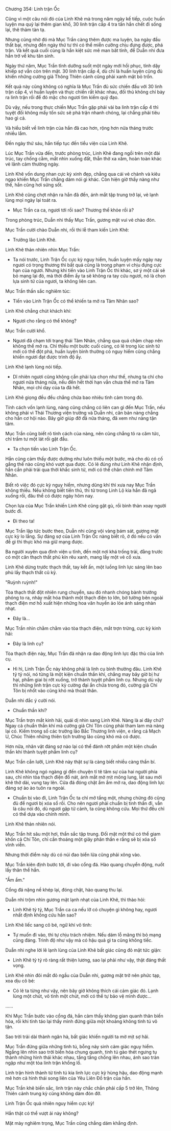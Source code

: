 




Chương 354: Linh trận Ốc


Cũng vì một câu nói đó của Linh Khê mà trong năm ngày kế tiếp, cuộc huấn luyện ma quỷ lại thêm gian khổ, 30 linh trận cấp 4 tra tấn hắn chết đi sống lại, thê thảm tàn tạ.

Nhưng cũng nhờ đó mà Mục Trần càng thêm được ma luyện, ba ngày đầu thất bại, nhưng đến ngày thứ tư thì có thể miễn cưỡng chịu đựng được, phá trận. Và kết quả cuối cùng là hắn kiệt sức mê man bât tỉnh, để Duẫn nhi đưa hắn trở về khu tân sinh.

Ngày thứ năm, Mục Trần tĩnh dưỡng suốt một ngày mới hồi phục, tỉnh dậy khiếp sợ vẫn còn trên mặt. 30 linh trận cấp 4, dù chỉ là huấn luyện cũng đủ khiến những cường giả Thông Thiên cảnh cũng phải xanh mặt bỏ trốn.

Kết quả này cũng không có nghĩa là Mục Trần đủ sức chiến đấu với 30 linh trận cấp 4, vì huấn luyện và thực chiến rất khác nhau, đối thủ không chỉ bày ra linh trận rồi để đó mặc cho ngươi tìm kiếm quỹ đạo.

Dù vậy, nếu trong thực chiến Mục Trần gặp phải vài ba linh trận cấp 4 thì tuyệt đối không mấy tốn sức sẽ phá trận nhanh chóng, lại chẳng phải tiêu hao gì cả.

Và hiểu biết về linh trận của hắn đã cao hơn, rộng hơn nửa tháng trước nhiều lắm.

Đến ngày thứ sáu, hắn tiếp tục đến tiểu viện của Linh Khê.

Lúc Mục Trần vừa đến, trước phòng trúc, Linh Khê đang ngồi trên một đài trúc, tay chống cằm, mắt nhìn xuống đất, thẫn thờ xa xăm, hoàn toàn khác vẻ lãnh cảm thường ngày.

Linh Khê vốn dung nhan cực kỳ xinh đẹp, chẳng qua cái vẻ chảnh và kiêu ngạo khiến Mục Trần chẳng dám nói gì khác. Còn hiện giờ thấy nàng như thế, hắn cũng hơi sửng sốt.

Linh Khê cũng chợt nhận ra hắn đã đến, ánh mắt tập trung trở lại, vẻ lạnh lùng mọi ngày lại toát ra.

- Mục Trần ca ca, ngươi tới rồi sao? Thương thế khỏe rồi à?

Trong phòng trúc, Duẫn nhi thấy Mục Trần, gương mặt vui vẻ chào đón.

Mục Trần cười chào Duẫn nhi, rồi thi lễ tham kiến Linh Khê:

- Trưởng lão Linh Khê.

Linh Khê thản nhiên nhìn Mục Trần:

- Ta nói trước, Linh Trận Ốc cực kỳ nguy hiểm, huấn luyện mấy ngày nay ngươi có trọng thương thì bất quá cũng là trong phạm vi chịu đựng cực hạn của ngươi. Nhưng khi tiến vào Linh Trận Ốc thì khác, sơ ý một cái sẽ bỏ mạng lại đó, mà thời điểm ấy ta sẽ không ra tay cứu ngươi, nó là chọn lựa sinh tử của ngươi, ta không liên can.

Mục Trần thần sắc nghiêm túc:

- Tiến vào Linh Trận Ốc có thể khiến ta mở ra Tâm Nhãn sao?

Linh Khê chẳng chút khách khí:

- Ngươi cho rằng có thể không?

Mục Trần cười khổ.

- Ngươi đã chạm tới trạng thái Tâm Nhãn, chẳng qua quá chậm chạp nên không thể mở ra. Chỉ thiếu một bước cuối cùng, có lẽ trong lúc sinh tử mới có thể đột phá, huấn luyện bình thường có nguy hiểm cũng chẳng khiến ngươi đạt được trình độ ấy.

Linh Khê lạnh lùng nói tiếp.

- Dĩ nhiên ngươi cũng không cần phải lựa chọn như thế, nhưng ta chỉ cho ngươi nửa tháng nữa, nếu đến hết thời hạn vẫn chưa thể mở ra Tâm Nhãn, mọi chỉ dạy của ta đã hết.

Linh Khê giọng đều đều chẳng chứa bao nhiêu tình cảm trong đó.

Tính cách vốn lạnh lùng, nàng cũng chẳng có liên can gì đến Mục Trần, nếu không phải vì Thái Thương viện trưởng và Duẫn nhi, căn bản nàng chẳng cho hắn cơ hội nào. Bây giờ giúp đỡ đã nửa tháng, đã xem như nàng tận tâm.

Mục Trần cũng biết rõ tính cách của nàng, nên cũng chẳng tỏ ra căm tức, chỉ trầm tư một lát rồi gật đầu.

- Ta chọn tiến vào Linh Trận Ốc.

Hắn cũng cảm thấy được dường như luôn thiếu một bước, mà cho dù có cố gắng thế nào cũng khó vượt qua được. Có lẽ đúng như Linh Khê nhận định, hắn cần phải trải qua thời khắc sinh tử, mới có thể chân chính mở Tâm Nhãn.

Biết rõ việc đó cực kỳ nguy hiểm, nhưng dũng khí thì xưa nay Mục Trần không thiếu. Nếu không biết tiến thủ, thì từ trong Linh Lộ kia hắn đã ngã xuống rồi, đâu thể có được ngày hôm nay.

Chọn lựa của Mục Trần khiến Linh Khê cũng gật gù, rồi bình thản xoay người bước đi.

- Đi theo ta!

Mục Trần lập tức bước theo, Duẫn nhi cũng vội vàng bám sát, gương mặt cực kỳ lo lắng. Sự đáng sợ của Linh Trận Ốc nàng biết rõ, ở đó nếu có vấn đề gì thì thực khó mà giữ mạng được.

Ba người xuyên qua đình viện u tĩnh, đến một nơi khá trống trải, đằng trước có một căn thạch thất phủ kín rêu xanh, mang lấy một vẻ cổ xưa.

Linh Khê dừng trước thạch thất, tay kết ấn, một luồng linh lực sáng lên bao phủ lấy thạch thất cũ kỹ.

"Ruỳnh ruỳnh!"

Tòa thạch thất đột nhiên rung chuyển, sau đó nhanh chóng bành trướng phóng to ra, nháy mắt hóa thành một thạch điện to lớn, bờ tường bên ngoài thạch điện mơ hồ xuất hiện những hoa văn huyền ảo lóe ánh sáng nhàn nhạt.

- Đây là...

Mục Trần nhìn chằm chằm vào tòa thạch điện, mắt trợn trừng, cực kỳ kinh hãi:

- Đây là linh cụ?

Tòa thạch điện này, Mục Trần đã nhận ra dao động linh lực đặc thù của linh cụ.

- Hì hì, Linh Trận Ốc này không phải là linh cụ bình thường đâu. Linh Khê tỷ tỷ nói, nó từng là một kiện chuẩn thần khí, chẳng may bây giờ bị hư hại, phẩm giai bị rớt xuống, trở thành tuyệt phẩm linh cụ. Nhưng dù vậy thì những linh trận cực kỳ cường đại ẩn chứa trong đó, cường giả Chí Tôn bị nhốt vào cũng khó mà thoát thân.

Duẫn nhi đắc ý cười nói.

- Chuẩn thần khí?

Mục Trần trợn mắt kinh hãi, quái dị nhìn sang Linh Khê. Nàng là ai đây chứ? Ngay cả chuẩn thần khí mà cường giả Chí Tôn cũng phải tham lam mà nàng lại có. Kiếm trong số các trưởng lão Bắc Thương linh viện, e rằng cả Mạch U, Chúc Thiên những thiên tịch trưởng lão cũng khó mà có được.

Hơn nữa, nhân vật đáng sợ nào lại có thể đánh rớt phẩm một kiện chuẩn thần khí thành tuyệt phẩm linh cụ?

Mục Trần cắn lưỡi, Linh Khê này thật sự là càng biết nhiều càng thần bí.

Linh Khê không ngó ngàng gì đến chuyện tỉ tê tâm sự của hai người phía sau, chỉ nhìn tòa thạch điện đổ nát, ánh mắt mờ mịt mông lung, lát sau mới khẽ thở dài, vung tay lên. Cửa đá đóng chặt ầm ầm mở ra, dao động linh lực đáng sợ ào ào tuôn ra ngoài.

- Chuẩn bị vào đi, Linh Trận Ốc ta chỉ mở tầng một, nhưng chừng đó cũng đủ để ngươi bị xóa sổ rồi. Cho nên ngươi phải chuẩn bị tinh thần đi, vẫn là câu nói đó, dù ngươi gặp tử cảnh, ta cũng không cứu. Mọi thứ đều chỉ có thể dựa vào chính mình.

Linh Khê thản nhiên nói.

Mục Trần hít sâu một hơi, thần sắc tập trung. Đối mặt một thứ có thể giam khốn cả Chí Tôn, chỉ cần thoáng một giây phân thần e rằng sẽ bị xóa sổ vĩnh viễn.

Nhưng thời điểm này dù có núi đao biển lửa cũng phải xông vào.

Mục Trần kiên định bước tới, đi vào cổng đá. Hào quang chuyển động, nuốt lấy thân thể hắn.

"Ầm ầm."

Cổng đá nặng nề khép lại, đóng chặt, hào quang thu lại.

Duẫn nhi trộm nhìn gương mặt lạnh nhạt của Linh Khê, thì thào hỏi:

- Linh Khê tỷ tỷ, Mục Trần ca ca nếu lỡ có chuyện gì không hay, ngươi nhất định không cứu hắn sao?

Linh Khê liếc sang cô bé, ngữ khí vô tình:

- Tự muốn đi vào, thì tự chịu trách nhiệm. Nếu dám lỗ mãng thì bỏ mạng cũng đáng. Trình độ như vậy mà có hậu quả gì ta cũng không tiếc.

Duẫn nhi nghe lời lẽ lạnh lùng của Linh Khê bất giác cũng đỏ mặt tức giận:

- Linh Khê tỷ tỷ rõ ràng rất thiện lương, sao lại phải như vậy, thật đáng thất vọng.

Linh Khê nhìn đôi mắt đỏ ngầu của Duẫn nhi, gương mặt trở nên phức tạp, xoa dịu cô bé:

- Có lẽ ta từng như vậy, nên bây giờ không thích cái cảm giác đó. Lạnh lùng một chút, vô tình một chút, mới có thể tự bảo vệ mình được...

......

Khi Mục Trần bước vào cổng đá, hắn cảm thấy không gian quanh thân biến hóa, rồi khi tỉnh táo lại thấy mình đứng giữa một khoảng không tinh tú vô tận.

Sao trời trải dài thành ngân hà, bất giác khiến người ta mờ mịt sợ hãi.

Mục Trần đứng giữa những tinh tú, bỗng nảy sinh cảm giác nguy hiểm. Ngẩng lên nhìn sao trời biến hóa chung quanh, tinh tú gào thét ngưng tụ thành những hình thái khác nhau, tầng tầng chồng lên nhau, ánh sao tràn ngập như một tòa linh trận khổng lồ.

Linh trận hình thành từ tinh tú kia linh lực cực kỳ hùng hậu, dao động mạnh mẽ hơn cả hình thái song liên của Yêu Liên Đồ trận của hắn.

Mục Trần khẽ biến sắc, linh trận này chắc chắn phải cấp 5 trở lên, Thông Thiên cảnh trung kỳ cũng không dám đón đỡ.

Linh Trận Ốc quả nhiên nguy hiểm cực kỳ!

Hắn thật có thể vượt ải này không?

Mặt mày nghiêm trọng, Mục Trần cũng chẳng dám khẳng định.




